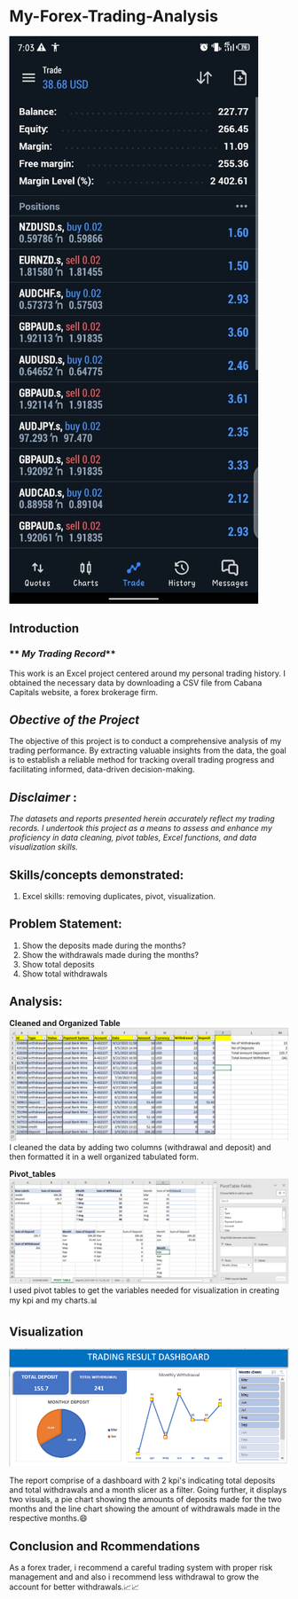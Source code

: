 # My-Forex-Trading-Analysis

![](FOREX.jpg)

##  Introduction
### ** _My Trading Record_**
This work is an Excel project centered around my personal trading history. I obtained the necessary data by downloading a CSV file from Cabana Capitals website, a forex brokerage firm.
## **_Obective of the Project_**
The objective of this project is to conduct a comprehensive analysis of my trading performance. By extracting valuable insights from the data, the goal is to establish a reliable method for tracking overall trading progress and facilitating informed, data-driven decision-making.

## **_Disclaimer_** :
_The datasets and reports presented herein accurately reflect my trading records. I undertook this project as a means to assess and enhance my proficiency in data cleaning, pivot tables, Excel functions, and data visualization skills._

## Skills/concepts demonstrated:
1.	Excel skills: removing duplicates, pivot, visualization.

## Problem Statement:
1. Show the deposits made during the months? 
2. Show the withdrawals made during the months? 
3. Show total deposits
4. Show total withdrawals

## Analysis:
**Cleaned and Organized Table**
![](cleaned_table.PNG)
I cleaned the data by adding two columns (withdrawal and deposit) and then formatted it in a well organized tabulated form.

**Pivot_tables**
![](pivot_tables.PNG)
I used pivot tables to get the variables needed for visualization in creating my kpi and my charts.📊

## Visualization
![](Trading_DB.PNG)

The report comprise of a dashboard with 2 kpi's indicating total deposits and total withdrawals and a month slicer as a filter. Going further, it displays two visuals, a pie chart showing the amounts of deposits made for the two months and the line chart showing the amount of withdrawals made in the respective months.😄

## Conclusion and Rcommendations
As a forex trader, i recommend a careful trading  system with proper risk management and and also i recommend less withdrawal to grow the account for better withdrawals.📈📈
